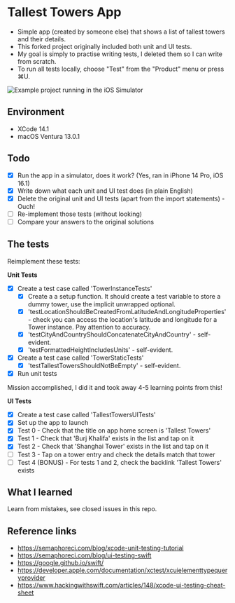 # Tallest Towers App

- Simple app (created by someone else) that shows a list of tallest towers and their details.
- This forked project originally included both unit and UI tests.
- My goal is simply to practise writing tests, I deleted them so I can write from scratch.
- To run all tests locally, choose "Test" from the "Product" menu or press ⌘U.

![Example project running in the iOS Simulator](Images/TallestTowers.png)

## Environment

- XCode 14.1
- macOS Ventura 13.0.1

## Todo

- [x] Run the app in a simulator, does it work? (Yes, ran in iPhone 14 Pro, iOS 16.1)
- [x] Write down what each unit and UI test does (in plain English)
- [x] Delete the original unit and UI tests (apart from the import statements) - Ouch!
- [ ] Re-implement those tests (without looking)
- [ ] Compare your answers to the original solutions

## The tests

Reimplement these tests:

**Unit Tests**

- [x] Create a test case called 'TowerInstanceTests'
    - [x] Create a a setup function. It should create a test variable to store a dummy tower, use the implicit unwrapped optional. 
    - [x] 'testLocationShouldBeCreatedFromLatitudeAndLongitudeProperties' - check you can access the location's latitude and longitude for a Tower instance. Pay attention to accuracy.
    - [x] 'testCityAndCountryShouldConcatenateCityAndCountry' - self-evident.
    - [x] 'testFormattedHeightIncludesUnits' - self-evident.
- [x] Create a test case called 'TowerStaticTests'
    - [x] 'testTallestTowersShouldNotBeEmpty' - self-evident.
- [x] Run unit tests
    
Mission accomplished, I did it and took away 4-5 learning points from this!

**UI Tests**

- [x] Create a test case called 'TallestTowersUITests'
- [x] Set up the app to launch
- [x] Test 0 - Check that the title on app home screen is 'Tallest Towers'
- [x] Test 1 - Check that 'Burj Khalifa' exists in the list and tap on it
- [x] Test 2 - Check that 'Shanghai Tower' exists in the list and tap on it
- [ ] Test 3 - Tap on a tower entry and check the details match that tower
- [ ] Test 4 (BONUS) - For tests 1 and 2, check the backlink 'Tallest Towers' exists

## What I learned

Learn from mistakes, see closed issues in this repo.

## Reference links

- https://semaphoreci.com/blog/xcode-unit-testing-tutorial
- https://semaphoreci.com/blog/ui-testing-swift
- https://google.github.io/swift/
- https://developer.apple.com/documentation/xctest/xcuielementtypequeryprovider
- https://www.hackingwithswift.com/articles/148/xcode-ui-testing-cheat-sheet
